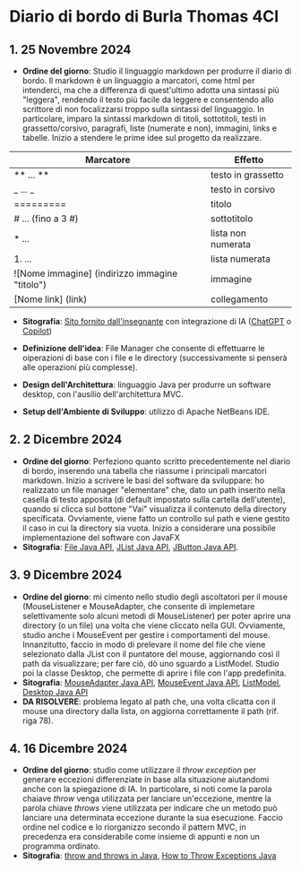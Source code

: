**Diario di bordo di Burla Thomas 4CI**
===================================


## 1. **25 Novembre 2024**
   - **Ordine del giorno**: Studio il linguaggio markdown per produrre il diario di bordo.
   Il markdown è un linguaggio a marcatori, come html per intenderci, ma che a differenza di quest'ultimo adotta una sintassi più "leggera", rendendo il testo più facile da leggere e consentendo allo scrittore di non focalizzarsi troppo sulla sintassi del linguaggio. In particolare, imparo la sintassi markdown di titoli, sottotitoli, testi in grassetto/corsivo, paragrafi, liste (numerate e non), immagini, links e tabelle. Inizio a stendere le prime idee sul progetto da realizzare.
   
   | Marcatore | Effetto |
   | --------- | ------- |
   | ** ... ** | testo in grassetto |
   | _ ... _   | testo in corsivo |
   | ========= | titolo |
   | # ... (fino a 3 #) | sottotitolo |
   | * ... | lista non numerata |
   | 1. ... | lista numerata |
   | ![Nome immagine] (indirizzo immagine "titolo") | immagine |
   | [Nome link] (link) | collegamento |

   - **Sitografia**: [Sito fornito dall'insegnante](https://www.html.it/articoli/markdown-guida-al-linguaggio/) con integrazione di IA ([ChatGPT](https://chat.openai.com) o [Copilot](https://copilot.microsoft.com))

   - **Definizione dell'idea**: File Manager che consente di effettuarre le oiperazioni di base con i file e le directory (successivamente si penserà alle operazioni più complesse).

   - **Design dell'Architettura**: linguaggio Java per produrre un software desktop, con l'ausilio dell'architettura MVC.

   - **Setup dell'Ambiente di Sviluppo**: utilizzo di Apache NetBeans IDE.

## 2. **2 Dicembre 2024**
   - **Ordine del giorno**: Perfeziono quanto scritto precedentemente nel diario di bordo, inserendo una tabella che riassume i principali marcatori markdown.
   Inizio a scrivere le basi del software da sviluppare: ho realizzato un file manager "elementare" che, dato un path inserito nella casella di testo apposita (di default impostato sulla cartella dell'utente), quando si clicca sul bottone "Vai" visualizza il contenuto della directory specificata. Ovviamente, viene fatto un controllo sul path e viene gestito il caso in cui la directory sia vuota.
   Inizio a considerare una possibile implementazione del software con JavaFX
   - **Sitografia**: [File Java API](https://docs.oracle.com/javase/8/docs/api/java/io/File.html), [JList Java API](https://docs.oracle.com/javase/8/docs/api/javax/swing/JList.html), [JButton Java API](https://docs.oracle.com/javase/8/docs/api/javax/swing/JButton.html).

## 3. **9 Dicembre 2024**
   - **Ordine del giorno**: mi cimento nello studio degli ascoltatori per il mouse (MouseListener e MouseAdapter, che consente di implemetare selettivamente solo alcuni metodi di MouseListener) per poter aprire una directory (o un file) una volta che viene cliccato nella GUI.
   Ovviamente, studio anche i MouseEvent per gestire i comportamenti del mouse.
   Innanzitutto, faccio in modo di prelevare il nome del file che viene selezionato dalla JList con il puntatore del mouse, aggiornando così il path da visualizzare; per fare ciò, dò uno sguardo a ListModel.
   Studio poi la classe Desktop, che permette di aprire i file con l'app predefinita.
   - **Sitografia**: [MouseAdapter Java API](https://docs.oracle.com/javase/8/docs/api/java/awt/event/MouseAdapter.html), [MouseEvent Java API](https://docs.oracle.com/javase/8/docs/api/java/awt/event/MouseEvent.html), [ListModel](https://docs.oracle.com/javase/8/docs/api/javax/swing/ListModel.html), [Desktop Java API](https://docs.oracle.com/javase/8/docs/api/java/awt/Desktop.html)
   - **DA RISOLVERE**: problema legato al path che, una volta clicatta con il mouse una directory dalla lista, on aggiorna correttamente il path (rif. riga 78).

## 4. **16 Dicembre 2024**
   - **Ordine del giorno**: studio come utilizzare il _throw exception_ per generare eccezioni differenziate in base alla situazione aiutandomi anche con la spiegazione di IA. In particolare, si noti come la parola chaiave _throw_ venga utilizzata per lanciare un'eccezione, mentre la parola chiave _throws_ viene utilizzata per indicare che un metodo può lanciare una determinata eccezione durante la sua esecuzione. Faccio ordine nel codice e lo riorganizzo secondo il pattern MVC, in precedenza era considerabile come insieme di appunti e non un programma ordinato.
   - **Sitografia**: [throw and throws in Java](https://www.geeksforgeeks.org/throw-throws-java/), [How to Throw Exceptions Java](https://docs.oracle.com/javase/tutorial/essential/exceptions/throwing.html)
